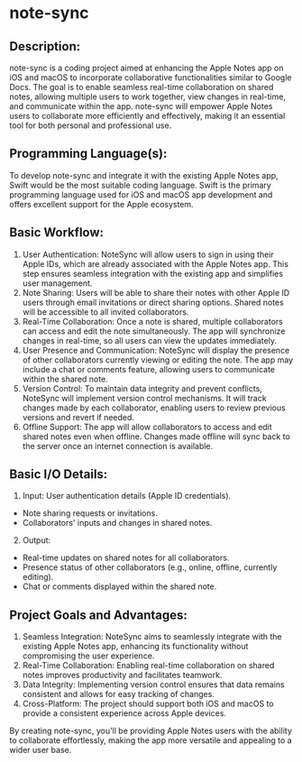 # note-sync

## Description:
note-sync is a coding project aimed at enhancing the Apple Notes app on iOS and macOS to incorporate collaborative functionalities similar to Google Docs. The goal is to enable seamless real-time collaboration on shared notes, allowing multiple users to work together, view changes in real-time, and communicate within the app. note-sync will empower Apple Notes users to collaborate more efficiently and effectively, making it an essential tool for both personal and professional use.


## Programming Language(s):
To develop note-sync and integrate it with the existing Apple Notes app, Swift would be the most suitable coding language. Swift is the primary programming language used for iOS and macOS app development and offers excellent support for the Apple ecosystem.


## Basic Workflow:
1. User Authentication: NoteSync will allow users to sign in using their Apple IDs, which are already associated with the Apple Notes app. This step ensures seamless integration with the existing app and simplifies user management.
2. Note Sharing: Users will be able to share their notes with other Apple ID users through email invitations or direct sharing options. Shared notes will be accessible to all invited collaborators.
3. Real-Time Collaboration: Once a note is shared, multiple collaborators can access and edit the note simultaneously. The app will synchronize changes in real-time, so all users can view the updates immediately.
4. User Presence and Communication: NoteSync will display the presence of other collaborators currently viewing or editing the note. The app may include a chat or comments feature, allowing users to communicate within the shared note.
5. Version Control: To maintain data integrity and prevent conflicts, NoteSync will implement version control mechanisms. It will track changes made by each collaborator, enabling users to review previous versions and revert if needed.
6. Offline Support: The app will allow collaborators to access and edit shared notes even when offline. Changes made offline will sync back to the server once an internet connection is available.


## Basic I/O Details:
1. Input: User authentication details (Apple ID credentials).
- Note sharing requests or invitations.
- Collaborators' inputs and changes in shared notes.
2. Output:
- Real-time updates on shared notes for all collaborators.
- Presence status of other collaborators (e.g., online, offline, currently editing).
- Chat or comments displayed within the shared note.


## Project Goals and Advantages:
1. Seamless Integration: NoteSync aims to seamlessly integrate with the existing Apple Notes app, enhancing its functionality without compromising the user experience.
2. Real-Time Collaboration: Enabling real-time collaboration on shared notes improves productivity and facilitates teamwork.
3. Data Integrity: Implementing version control ensures that data remains consistent and allows for easy tracking of changes.
4. Cross-Platform: The project should support both iOS and macOS to provide a consistent experience across Apple devices.


By creating note-sync, you'll be providing Apple Notes users with the ability to collaborate effortlessly, making the app more versatile and appealing to a wider user base.
